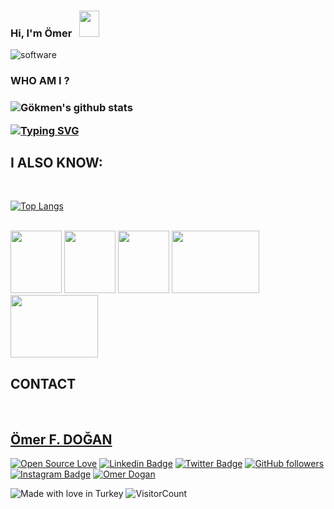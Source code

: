### Hi, I'm Ömer &nbsp; <img src="https://raw.githubusercontent.com/MartinHeinz/MartinHeinz/master/wave.gif" width="32px" height="42px"><br>


![software](https://media.giphy.com/media/L8K62iTDkzGX6/giphy.gif)  <br>

 <h3> WHO AM I ? <h3> 

![Gökmen's github stats](https://github-readme-stats.vercel.app/api?username=falconsw&show_icons=true&theme=radical)


[![Typing SVG](https://readme-typing-svg.herokuapp.com?color=%2318f9ee&size=22&lines=My+name+is+Ömer;Web+Developer)](https://git.io/typing-svg)

<h2> I ALSO KNOW: </h2>  <br>

[![Top Langs](https://github-readme-stats.vercel.app/api/top-langs/?username=falconsw&layout=compact)](https://github.com/falconsw/github-readme-stats)


  <br>

   <div id="language">

 <img src="https://media0.giphy.com/media/XAxylRMCdpbEWUAvr8/giphy.gif?cid=790b76110ef46d4b303f11a59ea380d042ec4b1a04aa3c15&rid=giphy.gif&ct=s" width="82px" height="100px">

<img src="https://media0.giphy.com/media/fsEaZldNC8A1PJ3mwp/giphy.gif?cid=ecf05e47y1ug986lo0gf70z5tzqmh1bcboikozwb09rtth3f&rid=giphy.gif&ct=s" width="82px" height="100px">

 <img src="https://media4.giphy.com/media/ln7z2eWriiQAllfVcn/giphy_s.gif?cid=ecf05e47zbtgsdddzewgci0vvirxpot5jigeqx7e1th68hjc&rid=giphy_s.gif&ct=s" width="82px" height="100px">

 <img src="https://media.giphy.com/media/VgGthkhUvGgOit7Y9i/giphy.gif" width="140px" height="100px">

 <img src="http://mirror.ihc.ru/php.ihc-ru.net/images/ele-running.gif" width="140px" height="100px">

<br>

 </div>

<div id="contact">

 <h2> CONTACT </h2> <br>

## [Ömer F. DOĞAN](http://doganomer.com/)
 <div align="centre">

[![Open Source Love](https://badges.frapsoft.com/os/v2/open-source.svg?v=103)](https://github.com/falconsw)
[![Linkedin Badge](https://img.shields.io/badge/-Omer%20Dogan-blue?style=social&logo=Linkedin&logoColor=blue&link=https://www.linkedin.com/in/falconsw/)](https://www.linkedin.com/in/falconsw/) [![Twitter Badge](http://img.shields.io/badge/-@falconsw-1ca0f1?style=social&logo=twitter&logoColor=blue&link=https://twitter.com/falconsw)](https://twitter.com/falconsw) [![GitHub followers](https://img.shields.io/github/followers/falconsw?label=Follow&style=social)](https://github.com/falconsw/?tab=follow)
[![Instagram Badge](https://img.shields.io/badge/-falconsw-blue?style=social&logo=Instagram&link=https://www.instagram.com/falconsw/)](https://www.instagram.com/falconsw/) 
[![Omer Dogan](https://cdn.rawgit.com/sindresorhus/awesome/d7305f38d29fed78fa85652e3a63e154dd8e8829/media/badge.svg)](http://doganomer.com/)
 </div>
 
![Made with love in Turkey](https://madewithlove.now.sh/tr?heart=true&colorA=%23050000&colorB=%23ff0000&template=for-the-badge)
![VisitorCount](https://profile-counter.glitch.me/falconsw/count.svg)
 
 
